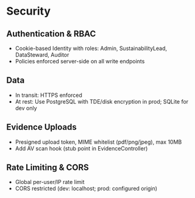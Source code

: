 # Security

## Authentication & RBAC
- Cookie-based Identity with roles: Admin, SustainabilityLead, DataSteward, Auditor
- Policies enforced server-side on all write endpoints

## Data
- In transit: HTTPS enforced
- At rest: Use PostgreSQL with TDE/disk encryption in prod; SQLite for dev only

## Evidence Uploads
- Presigned upload token, MIME whitelist (pdf/png/jpeg), max 10MB
- Add AV scan hook (stub point in EvidenceController)

## Rate Limiting & CORS
- Global per-user/IP rate limit
- CORS restricted (dev: localhost; prod: configured origin)
